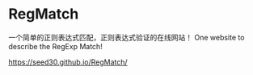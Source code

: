# RegMatch

一个简单的正则表达式匹配，正则表达式验证的在线网站！
One website to describe the RegExp Match!

https://seed30.github.io/RegMatch/
